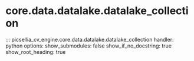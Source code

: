 # core.data.datalake.datalake_collection

::: picsellia_cv_engine.core.data.datalake.datalake_collection
    handler: python
    options:
        show_submodules: false
        show_if_no_docstring: true
        show_root_heading: true
